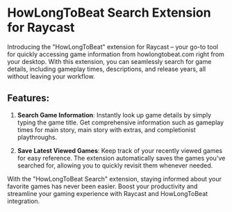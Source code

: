 # HowLongToBeat Search Extension for Raycast

Introducing the "HowLongToBeat" extension for Raycast – your go-to tool for quickly accessing game information from howlongtobeat.com right from your desktop. With this extension, you can seamlessly search for game details, including gameplay times, descriptions, and release years, all without leaving your workflow.

## Features:

1. **Search Game Information**: Instantly look up game details by simply typing the game title. Get comprehensive information such as gameplay times for main story, main story with extras, and completionist playthroughs.
   
2. **Save Latest Viewed Games**: Keep track of your recently viewed games for easy reference. The extension automatically saves the games you've searched for, allowing you to quickly revisit them whenever needed.

With the "HowLongToBeat Search" extension, staying informed about your favorite games has never been easier. Boost your productivity and streamline your gaming experience with Raycast and HowLongToBeat integration.
